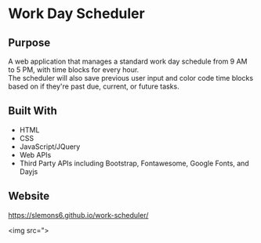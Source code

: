 # Work Day Scheduler 

## Purpose
A web application that manages a standard work day schedule from 9 AM to 5 PM, with time blocks for every hour.  
The scheduler will also save previous user input and color code time blocks based on if they're past due, current, or future tasks.

## Built With
* HTML
* CSS 
* JavaScript/JQuery
* Web APIs
* Third Party APIs including Bootstrap, Fontawesome, Google Fonts, and Dayjs

## Website
https://slemons6.github.io/work-scheduler/

<img src=">